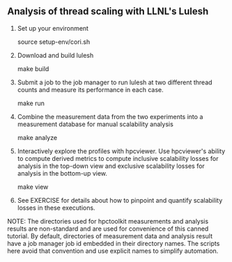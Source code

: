 Analysis of thread scaling with LLNL's Lulesh
---------------------------------------------

1. Set up your environment

	source setup-env/cori.sh

2. Download and build lulesh

	make build

3. Submit a job to the job manager to run lulesh at two different thread
   counts and measure its performance in each case.

	make run

4. Combine the measurement data from the two experiments into a
   measurement database for manual scalability analysis

	make analyze 

5. Interactively explore the profiles with hpcviewer. Use hpcviewer's
   ability to compute derived metrics to compute inclusive scalability
   losses for analysis in the top-down view and exclusive scalability
   losses for analysis in the bottom-up view.

   	make view

6. See EXERCISE for details about how to pinpoint and quantify scalability
   losses in these executions.


NOTE: The directories used for hpctoolkit measurements and analysis
      results are non-standard and are used for convenience of this
      canned tutorial. By default, directories of measurement data
      and analysis result have a job manager job id embedded in their
      directory names. The scripts here avoid that convention and use
      explicit names to simplify automation.
